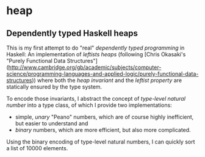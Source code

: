 # heap
## Dependently typed Haskell heaps

This is my first attempt to do "real" *dependently typed programming* in Haskell:
An implementation of *leftists heaps* (following [Chris Okasaki's "Purely Functional Data Structures"]
(http://www.cambridge.org/gb/academic/subjects/computer-science/programming-languages-and-applied-logic/purely-functional-data-structures))
where both the *heap invariant* and the *leftist property* are statically ensured by the type system.

To encode those invariants, I abstract the concept of *type-level natural number* into a type class, of which I provide two implementations:
- simple, *unary* "Peano" numbers, which are of course highly inefficient, but easier to understand and
- *binary* numbers, which are more efficient, but also more complicated.

Using the binary encoding of type-level natural numbers, I can quickly sort a list of 10000 elements.
